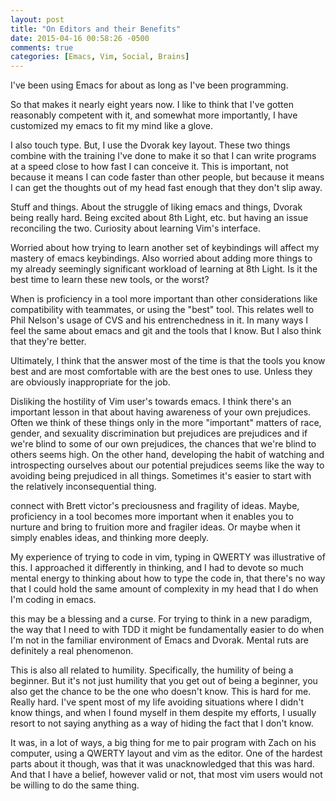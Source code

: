 ```yaml
---
layout: post
title: "On Editors and their Benefits"
date: 2015-04-16 00:58:26 -0500
comments: true
categories: [Emacs, Vim, Social, Brains]
---
```


I've been using Emacs for about as long as I've been programming.

So that makes it nearly eight years now. I like to think that I've
gotten reasonably competent with it, and somewhat more importantly, I
have customized my emacs to fit my mind like a glove.

I also touch type. But, I use the Dvorak key layout. These two things
combine with the training I've done to make it so that I can write
programs at a speed close to how fast I can conceive it. This is
important, not because it means I can code faster than other people,
but because it means I can get the thoughts out of my head fast enough
that they don't slip away.



Stuff and things. About the struggle of liking emacs and things,
Dvorak being really hard.  Being excited about 8th Light,
etc. but having an issue reconciling the two. Curiosity about
learning Vim's interface.

Worried about how trying to learn another set of keybindings will
affect my mastery of emacs keybindings. Also worried about adding
more things to my already seemingly significant workload of
learning at 8th Light. Is it the best time to learn these new
tools, or the worst?

When is proficiency in a tool more important than other
considerations like compatibility with teammates, or using the
"best" tool.  This relates well to Phil Nelson's usage of CVS and
his entrenchedness in it. In many ways I feel the same about
emacs and git and the tools that I know. But I also think that
they're better.

Ultimately, I think that the answer most of the time is that the
tools you know best and are most comfortable with are the best
ones to use. Unless they are obviously inappropriate for the job.

Disliking the hostility of Vim user's towards emacs. I think
there's an important lesson in that about having awareness of
your own prejudices. Often we think of these things only in the
more "important" matters of race, gender, and sexuality
discrimination but prejudices are prejudices and if we're blind
to some of our own prejudices, the chances that we're blind to
others seems high. On the other hand, developing the habit of
watching and introspecting ourselves about our potential
prejudices seems like the way to avoiding being prejudiced in all
things. Sometimes it's easier to start with the relatively
inconsequential thing.

<!--more-->

connect with Brett victor's preciousness and fragility of ideas.
Maybe, proficiency in a tool becomes more important when it
enables you to nurture and bring to fruition more and fragiler
ideas.  Or maybe when it simply enables ideas, and thinking more
deeply.

My experience of trying to code in vim, typing in QWERTY was
illustrative of this. I approached it differently in thinking,
and I had to devote so much mental energy to thinking about how
to type the code in, that there's no way that I could hold the
same amount of complexity in my head that I do when I'm coding in
emacs.

this may be a blessing and a curse. For trying to think in a new
paradigm, the way that I need to with TDD it might be
fundamentally easier to do when I'm not in the familiar
environment of Emacs and Dvorak. Mental ruts are definitely a
real phenomenon.


This is also all related to humility. Specifically, the humility of
being a beginner. But it's not just humility that you get out of being
a beginner, you also get the chance to be the one who doesn't
know. This is hard for me. Really hard. I've spent most of my life
avoiding situations where I didn't know things, and when I found
myself in them despite my efforts, I usually resort to not saying
anything as a way of hiding the fact that I don't know.

It was, in a lot of ways, a big thing for me to pair program with Zach
on his computer, using a QWERTY layout and vim as the editor. One of
the hardest parts about it though, was that it was unacknowledged that
this was hard. And that I have a belief, however valid or not, that
most vim users would not be willing to do the same thing.
